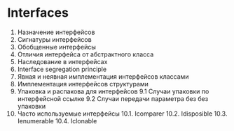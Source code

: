 # Interfaces

1. Назначение интерфейсов
2. Сигнатуры интерфейсов
3. Обобщенные интерфейсы
4. Отличия интерфейса от абстрактного класса
5. Наследование в интерфейсах
6. Interface segregation principle
7. Явная и неявная имплементация интерфейсов классами
8. Имплементация интерфейсов структурами
9. Упаковка и распакова для интерфейсов
9.1 Случаи упаковки по интерфейсной ссылке
9.2 Случаи передачи параметра без без упаковки 
10. Часто используемые интерфейсы
10.1. Icomparer
10.2. Idisposible
10.3. Ienumerable
10.4. Iclonable